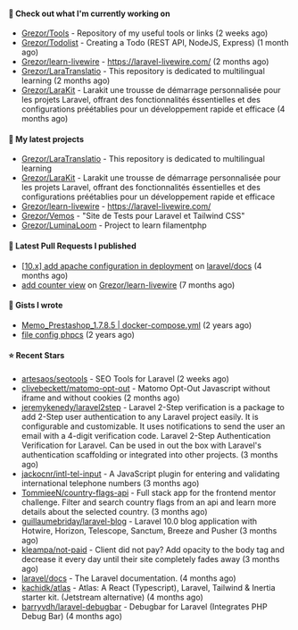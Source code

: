 #### 👷 Check out what I'm currently working on

- [Grezor/Tools](https://github.com/Grezor/Tools) - Repository of my useful tools or links (2 weeks ago)
- [Grezor/Todolist](https://github.com/Grezor/Todolist) - Creating a Todo (REST API, NodeJS, Express) (1 month ago)
- [Grezor/learn-livewire](https://github.com/Grezor/learn-livewire) - https://laravel-livewire.com/ (2 months ago)
- [Grezor/LaraTranslatio](https://github.com/Grezor/LaraTranslatio) - This repository is dedicated to multilingual learning  (2 months ago)
- [Grezor/LaraKit](https://github.com/Grezor/LaraKit) - Larakit une trousse de démarrage personnalisée pour les projets Laravel, offrant des fonctionnalités éssentielles et des configurations préétablies pour un développement rapide et efficace (4 months ago)

#### 🌱 My latest projects

- [Grezor/LaraTranslatio](https://github.com/Grezor/LaraTranslatio) - This repository is dedicated to multilingual learning 
- [Grezor/LaraKit](https://github.com/Grezor/LaraKit) - Larakit une trousse de démarrage personnalisée pour les projets Laravel, offrant des fonctionnalités éssentielles et des configurations préétablies pour un développement rapide et efficace
- [Grezor/learn-livewire](https://github.com/Grezor/learn-livewire) - https://laravel-livewire.com/
- [Grezor/Vemos](https://github.com/Grezor/Vemos) - &#34;Site de Tests pour Laravel et Tailwind CSS&#34;
- [Grezor/LuminaLoom](https://github.com/Grezor/LuminaLoom) - Project to learn filamentphp

#### 🔨 Latest Pull Requests I published

- [[10.x] add apache configuration in deployment](https://github.com/laravel/docs/pull/9349) on [laravel/docs](https://github.com/laravel/docs) (4 months ago)
- [add counter view](https://github.com/Grezor/learn-livewire/pull/1) on [Grezor/learn-livewire](https://github.com/Grezor/learn-livewire) (7 months ago)

#### 📓 Gists I wrote

- [Memo_Prestashop_1.7.8.5 | docker-compose.yml](https://gist.github.com/eb78b378ed9f40780dc077b361ead337) (2 years ago)
- [file config phpcs](https://gist.github.com/27d8a6056d2e171aed20c26699439861) (2 years ago)

#### ⭐ Recent Stars

- [artesaos/seotools](https://github.com/artesaos/seotools) - SEO Tools for Laravel (2 weeks ago)
- [clivebeckett/matomo-opt-out](https://github.com/clivebeckett/matomo-opt-out) - Matomo Opt-Out Javascript without iframe and without cookies (2 months ago)
- [jeremykenedy/laravel2step](https://github.com/jeremykenedy/laravel2step) - Laravel 2-Step verification is a package to add 2-Step user authentication to any Laravel project easily. It is configurable and customizable. It uses notifications to send the user an email with a 4-digit verification code.  Laravel 2-Step Authentication Verification for Laravel. Can be used in out the box with Laravel&#39;s authentication scaffolding or integrated into other projects. (3 months ago)
- [jackocnr/intl-tel-input](https://github.com/jackocnr/intl-tel-input) - A JavaScript plugin for entering and validating international telephone numbers (3 months ago)
- [TommieeN/country-flags-api](https://github.com/TommieeN/country-flags-api) - Full stack app for the frontend mentor challenge. Filter and search country flags from an api and learn more details about the selected country. (3 months ago)
- [guillaumebriday/laravel-blog](https://github.com/guillaumebriday/laravel-blog) - Laravel 10.0 blog application with Hotwire, Horizon, Telescope, Sanctum, Breeze and Pusher (3 months ago)
- [kleampa/not-paid](https://github.com/kleampa/not-paid) - Client did not pay? Add opacity to the body tag and decrease it every day until their site completely fades away (3 months ago)
- [laravel/docs](https://github.com/laravel/docs) - The Laravel documentation. (4 months ago)
- [kachidk/atlas](https://github.com/kachidk/atlas) - Atlas: A React (Typescript), Laravel, Tailwind &amp; Inertia starter kit. (Jetstream alternative) (4 months ago)
- [barryvdh/laravel-debugbar](https://github.com/barryvdh/laravel-debugbar) - Debugbar for Laravel (Integrates PHP Debug Bar) (4 months ago)
